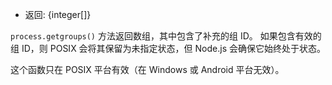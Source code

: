 <!-- YAML
added: v0.9.4
-->

* 返回: {integer[]}

`process.getgroups()` 方法返回数组，其中包含了补充的组 ID。
如果包含有效的组 ID，则 POSIX 会将其保留为未指定状态，但 Node.js 会确保它始终处于状态。

这个函数只在 POSIX 平台有效（在 Windows 或 Android 平台无效）。


